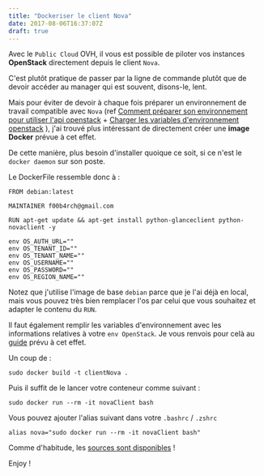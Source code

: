 ```yaml
---
title: "Dockeriser le client Nova"
date: 2017-08-06T16:37:07Z
draft: true
---
```


Avec le `Public Cloud` OVH, il vous est possible de piloter vos instances **OpenStack** directement depuis le client `Nova`. 

C'est plutôt pratique de passer par la ligne de commande plutôt que de devoir accéder au manager qui est souvent, disons-le, lent.

Mais pour éviter de devoir à chaque fois préparer un environnement de travail compatible avec `Nova` (ref [Comment préparer son environnement pour utiliser l'api openstack](https://www.ovh.com/fr/publiccloud/guides/g1851.preparer_lenvironnement_pour_utiliser_lapi_openstack) + [Charger les variables d'environnement openstack](https://www.ovh.com/fr/publiccloud/guides/g1852.charger_les_variables_denvironnement_openstack) ), j'ai trouvé plus intéressant de directement créer une **image Docker** prévue à cet effet.

De cette manière, plus besoin d'installer quoique ce soit, si ce n'est le `docker daemon` sur son poste.

Le DockerFile ressemble donc à :

```
FROM debian:latest

MAINTAINER f00b4rch@gmail.com

RUN apt-get update && apt-get install python-glanceclient python-novaclient -y

env OS_AUTH_URL=""
env OS_TENANT_ID=""
env OS_TENANT_NAME=""
env OS_USERNAME=""
env OS_PASSWORD=""
env OS_REGION_NAME=""
```

Notez que j'utilise l'image de base `debian` parce que je l'ai déjà en local, mais vous pouvez très bien remplacer l'os par celui que vous souhaitez et adapter le contenu du `RUN`.

Il faut également remplir les variables d'environnement avec les informations relatives à votre `env OpenStack`. Je vous renvois pour celà au [guide](https://www.ovh.com/fr/publiccloud/guides/g1852.charger_les_variables_denvironnement_openstack) prévu à cet effet.

Un coup de :
    
    sudo docker build -t clientNova .

Puis il suffit de le lancer votre conteneur comme suivant :

    sudo docker run --rm -it novaClient bash

Vous pouvez ajouter l'alias suivant dans votre `.bashrc` / `.zshrc`

    alias nova="sudo docker run --rm -it novaClient bash"

Comme d'habitude, les [sources sont disponibles](https://github.com/F00b4rch/SandBox/tree/master/Docker/OpenStack/novaClient) !

Enjoy !
